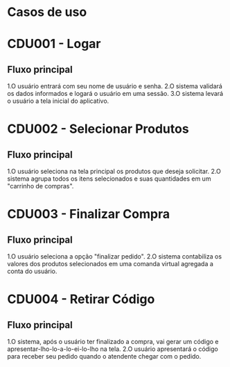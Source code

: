 # Casos de uso

# CDU001 - Logar

## Fluxo principal
1.O usuário entrará com seu nome de usuário e senha.
2.O sistema validará os dados informados e logará o usuário em uma sessão.
3.O sistema levará o usuário a tela inicial do aplicativo.

# CDU002 - Selecionar Produtos

## Fluxo principal
1.O usuário seleciona na tela principal os produtos que deseja solicitar.
2.O sistema agrupa todos os itens selecionados e suas quantidades em um "carrinho de compras".

# CDU003 - Finalizar Compra

## Fluxo principal
1.O usuário seleciona a opção "finalizar pedido".
2.O sistema contabiliza os valores dos produtos selecionados em uma comanda virtual agregada a conta do usuário.

# CDU004 - Retirar Código

## Fluxo principal
1.O sistema, após o usuário ter finalizado a compra, vai gerar um código e apresentar-lho-lo-a-lo-ei-lo-lho na tela.
2.O usuário apresentará o código para receber seu pedido quando o atendente chegar com o pedido.
